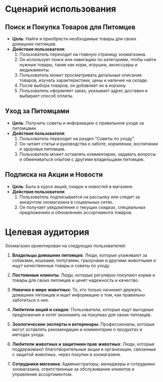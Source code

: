 # Сценарий использования

## Поиск и Покупка Товаров для Питомцев

- **Цель**: Найти и приобрести необходимые товары для своих домашних питомцев.
- **Действия пользователя**:
    1. Пользователь переходит на главную страницу зоомагазина.
    2. Он использует поиск или навигацию по категориям, чтобы найти нужные товары, такие как корм, игрушки, аксессуары и медикаменты.
    3. Пользователь может просматривать детальные описания товаров, изучать характеристики, цены и наличие на складе.
    4. После выбора товаров, он добавляет их в корзину.
    5. Пользователь оформляет заказ, указывает адрес доставки и выбирает способ оплаты.

## Уход за Питомцами

- **Цель**: Получить советы и информацию о правильном уходе за питомцами.
- **Действия пользователя**:
    1. Пользователь переходит на раздел "Советы по уходу".
    2. Он читает статьи и руководства о заботе, кормлении, воспитании и здоровье питомцев.
    3. Пользователь может оставлять комментарии, задавать вопросы и обмениваться опытом с другими владельцами питомцев.

## Подписка на Акции и Новости

- **Цель**: Быть в курсе акций, скидок и новостей в магазине.
- **Действия пользователя**:
    1. Пользователь подписывается на рассылку или следит за аккаунтом зоомагазина в социальных сетях.
    2. Он получает уведомления о текущих скидках, специальных предложениях и обновлениях ассортимента товаров.

# Целевая аудитория

Зоомагазин ориентирован на следующих пользователей:

1. **Владельцы домашних питомцев**: Люди, которые ухаживают за собаками, кошками, попугаями, грызунами и другими животными и ищут качественные товары и советы по уходу.

2. **Постоянные клиенты**: Люди, которые регулярно покупают корма и товары для своих питомцев и ценят надежность и качество.

3. **Новички в мире животных**: Те, кто только начинает держать домашних питомцев и ищет информацию о том, как правильно заботиться о них.

4. **Любители акций и скидок**: Пользователи, которые ищут выгодные предложения и хотят экономить на покупках для своих питомцев.

5. **Зоологические эксперты и ветеринары**: Профессионалы, которые могут оставлять рекомендации и комментарии о продуктах и методах ухода.

6. **Любители животных и защитники прав животных**: Люди, которые поддерживают благотворительные акции и организации, связанные с защитой животных, через покупки в зоомагазине.

7. **Сотрудники магазина**: Администраторы, менеджеры и сотрудники зоомагазина, ответственные за обслуживание клиентов и управление ассортиментом.
